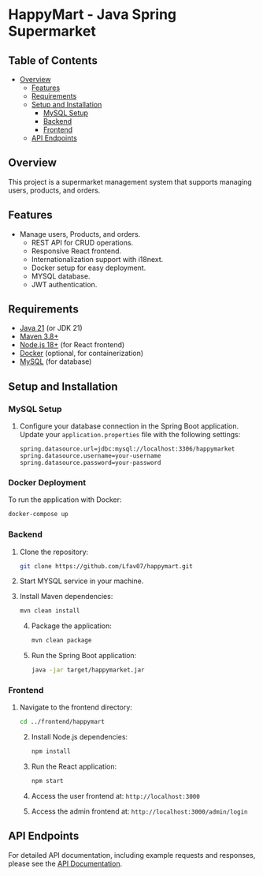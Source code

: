 # HappyMart - Java Spring Supermarket


## Table of Contents
- [Overview](#overview)
  - [Features](#features)
  - [Requirements](#requirements)
  - [Setup and Installation](#setup-and-installation)
     - [MySQL Setup](#mysql-setup)
     - [Backend](#backend)
     - [Frontend](#frontend)
  - [API Endpoints](#api-endpoints)

## Overview

This project is a supermarket management system that supports managing users, products, and orders.
## Features
- Manage users, Products, and orders.
  - REST API for CRUD operations.
  - Responsive React frontend.
  - Internationalization support with i18next.
  - Docker setup for easy deployment.
  - MYSQL database.
  - JWT authentication.

## Requirements

- [Java 21](https://www.oracle.com/java/technologies/javase/jdk21-archive-downloads.html) (or JDK 21)
- [Maven 3.8+](https://maven.apache.org/install.html)
- [Node.js 18+](https://nodejs.org/en/download/) (for React frontend)
- [Docker](https://www.docker.com/get-started) (optional, for containerization)
- [MySQL](https://dev.mysql.com/downloads/installer/) (for database)


## Setup and Installation

### MySQL Setup
1. Configure your database connection in the Spring Boot application. Update your `application.properties` file with the following settings:

   ```properties
   spring.datasource.url=jdbc:mysql://localhost:3306/happymarket
   spring.datasource.username=your-username
   spring.datasource.password=your-password
   ```

### Docker Deployment
To run the application with Docker:
```bash
docker-compose up
```

### Backend


1. Clone the repository:

   ```bash
   git clone https://github.com/Lfav07/happymart.git
   ```
   

2. Start MYSQL service in your machine.


3. Install Maven dependencies:

   ```bash
   mvn clean install
   ```

   4. Package the application:

      ```bash
      mvn clean package
      ```

   5. Run the Spring Boot application:

      ```bash
      java -jar target/happymarket.jar
      ```

### Frontend

1. Navigate to the frontend directory:

   ```bash
   cd ../frontend/happymart
   ```

   2. Install Node.js dependencies:

      ```bash
      npm install
      ```

   3. Run the React application:

      ```bash
      npm start
      ```

   4. Access the user frontend at: `http://localhost:3000`
   5. Access the admin frontend at: `http://localhost:3000/admin/login`

## API Endpoints

For detailed API documentation, including example requests and responses, please see the [API Documentation](./API.md).


